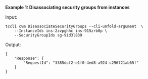 **Example 1: Disassociating security groups from instances**



Input: 

```
tccli cvm DisassociateSecurityGroups --cli-unfold-argument  \
    --InstanceIds ins-2zvpghhc ins-915zrb0p \
    --SecurityGroupIds sg-9id3l839
```

Output: 
```
{
    "Response": {
        "RequestId": "3385dcf2-e1f0-4ed8-a924-c296721ab65f"
    }
}
```

